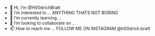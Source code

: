 - 👋 Hi, I’m @H00drichBratt
- 👀 I’m interested in ... ANYTHING THATS NOT BORING
- 🌱 I’m currently learning ...
- 💞️ I’m looking to collaborate on ...
- 📫 How to reach me ... FOLLOW ME ON INSTAGRAM @h00drich.bratt

<!---
H00drichBratt/H00drichBratt is a ✨ special ✨ repository because its `README.md` (this file) appears on your GitHub profile.
You can click the Preview link to take a look at your changes.
--->
